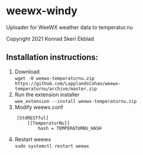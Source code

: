 # weewx-windy
Uploader for WeeWX weather data to temperatur.nu

Copyright 2021 Konrad Skeri Ekblad

## Installation instructions:

1. Download  
`wget -O weewx-temperaturnu.zip https://github.com/LapplandsCohan/weewx-temperaturnu/archive/master.zip`
2. Run the extension installer  
`wee_extension --install weewx-temperaturnu.zip`
3. Modify weewx.conf  
```
    [StdRESTful]
        [[TemperaturNu]]
            hash = TEMPERATURNU_HASH
```
4. Restart weewx  
`sudo systemctl restart weewx`
